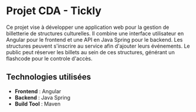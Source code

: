 # Projet CDA - Tickly

Ce projet vise à développer une application web pour la gestion de billetterie de structures culturelles. Il combine une interface utilisateur en Angular pour le frontend et une API en Java Spring pour le backend.
Les structures peuvent s'inscrire au service afin d'ajouter leurs événements.
Le public peut réserver les billets au sein de ces structures, générant un flashcode pour le controle d'accès.

## Technologies utilisées

-   **Frontend** : Angular
-   **Backend** : Java Spring
-   **Build Tool** : Maven